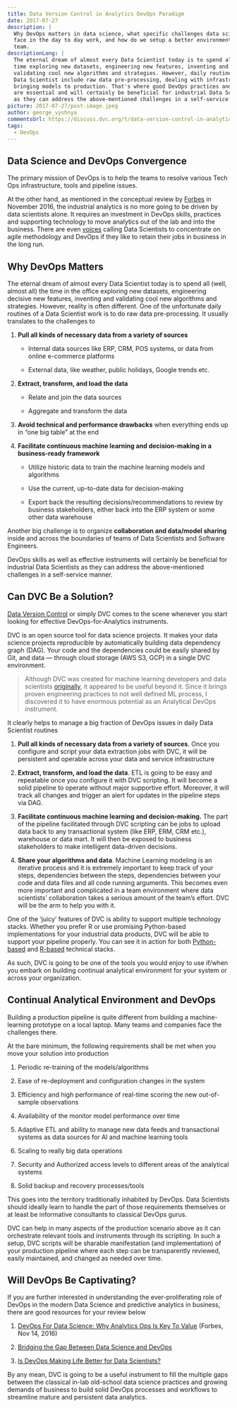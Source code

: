 ```yaml
---
title: Data Version Control in Analytics DevOps Paradigm
date: 2017-07-27
description: |
  Why DevOps matters in data science, what specific challenges data scientists
  face in the day to day work, and how do we setup a better environment for the
  team.
descriptionLong: |
  The eternal dream of almost every Data Scientist today is to spend all the
  time exploring new datasets, engineering new features, inventing and
  validating cool new algorithms and strategies. However, daily routines of a
  Data Scientist include raw data pre-processing, dealing with infrastructure,
  bringing models to production. That's where good DevOps practices and skills
  are essential and will certainly be beneficial for industrial Data Scientists
  as they can address the above-mentioned challenges in a self-service manner.
picture: 2017-07-27/post-image.jpeg
author: george_vyshnya
commentsUrl: https://discuss.dvc.org/t/data-version-control-in-analytics-devops-paradigm/297
tags:
  - DevOps
---
```


## Data Science and DevOps Convergence

The primary mission of DevOps is to help the teams to resolve various Tech Ops
infrastructure, tools and pipeline issues.

At the other hand, as mentioned in the conceptual review by
[Forbes](https://www.forbes.com/sites/teradata/2016/11/14/devops-for-data-science-why-analytics-ops-is-key-to-value/)
in November 2016, the industrial analytics is no more going to be driven by data
scientists alone. It requires an investment in DevOps skills, practices and
supporting technology to move analytics out of the lab and into the business.
There are even
[voices](https://www.computing.co.uk/ctg/news/2433095/a-lot-of-companies-will-stop-hiring-data-scientists-when-they-realise-that-the-majority-bring-no-value-says-data-scientist)
calling Data Scientists to concentrate on agile methodology and DevOps if they
like to retain their jobs in business in the long run.

## Why DevOps Matters

The eternal dream of almost every Data Scientist today is to spend all (well,
almost all) the time in the office exploring new datasets, engineering decisive
new features, inventing and validating cool new algorithms and strategies.
However, reality is often different. One of the unfortunate daily routines of a
Data Scientist work is to do raw data pre-processing. It usually translates to
the challenges to

1.  **Pull all kinds of necessary data from a variety of sources**

    - Internal data sources like ERP, CRM, POS systems, or data from online
      e-commerce platforms

    - External data, like weather, public holidays, Google trends etc.

2.  **Extract, transform, and load the data**

    - Relate and join the data sources

    - Aggregate and transform the data

3.  **Avoid technical and performance drawbacks** when everything ends up in
    “one big table” at the end

4.  **Facilitate continuous machine learning and decision-making in a
    business-ready framework**

    - Utilize historic data to train the machine learning models and algorithms

    - Use the current, up-to-date data for decision-making

    - Export back the resulting decisions/recommendations to review by business
      stakeholders, either back into the ERP system or some other data warehouse

Another big challenge is to organize **collaboration and data/model sharing**
inside and across the boundaries of teams of Data Scientists and Software
Engineers.

DevOps skills as well as effective instruments will certainly be beneficial for
industrial Data Scientists as they can address the above-mentioned challenges in
a self-service manner.

## Can DVC Be a Solution?

[Data Version Control](https://dvc.org) or simply DVC comes to the scene
whenever you start looking for effective DevOps-for-Analytics instruments.

DVC is an open source tool for data science projects. It makes your data science
projects reproducible by automatically building data dependency graph (DAG).
Your code and the dependencies could be easily shared by Git, and data — through
cloud storage (AWS S3, GCP) in a single DVC environment.

> Although DVC was created for machine learning developers and data scientists
> [originally](https://dvc.org/doc/understanding-dvc/what-is-dvc), it appeared
> to be useful beyond it. Since it brings proven engineering practices to not
> well defined ML process, I discovered it to have enormous potential as an
> Analytical DevOps instrument.

It clearly helps to manage a big fraction of DevOps issues in daily Data
Scientist routines

1. **Pull all kinds of necessary data from a variety of sources**. Once you
   configure and script your data extraction jobs with DVC, it will be
   persistent and operable across your data and service infrastructure

2. **Extract, transform, and load the data**. ETL is going to be easy and
   repeatable once you configure it with DVC scripting. It will become a solid
   pipeline to operate without major supportive effort. Moreover, it will track
   all changes and trigger an alert for updates in the pipeline steps via DAG.

3. **Facilitate continuous machine learning and decision-making.** The part of
   the pipeline facilitated through DVC scripting can be jobs to upload data
   back to any transactional system (like ERP, ERM, CRM etc.), warehouse or data
   mart. It will then be exposed to business stakeholders to make intelligent
   data-driven decisions.

4. **Share your algorithms and data**. Machine Learning modeling is an iterative
   process and it is extremely important to keep track of your steps,
   dependencies between the steps, dependencies between your code and data files
   and all code running arguments. This becomes even more important and
   complicated in a team environment where data scientists’ collaboration takes
   a serious amount of the team’s effort. DVC will be the arm to help you with
   it.

One of the ‘juicy’ features of DVC is ability to support multiple technology
stacks. Whether you prefer R or use promising Python-based implementations for
your industrial data products, DVC will be able to support your pipeline
properly. You can see it in action for both
[Python-based](https://blog.dvc.org/how-a-data-scientist-can-improve-his-productivity)
and
[R-based](https://blog.dvc.org/r-code-and-reproducible-model-development-with-dvc)
technical stacks.

As such, DVC is going to be one of the tools you would enjoy to use if/when you
embark on building continual analytical environment for your system or across
your organization.

## Continual Analytical Environment and DevOps

Building a production pipeline is quite different from building a
machine-learning prototype on a local laptop. Many teams and companies face the
challenges there.

At the bare minimum, the following requirements shall be met when you move your
solution into production

1. Periodic re-training of the models/algorithms

2. Ease of re-deployment and configuration changes in the system

3. Efficiency and high performance of real-time scoring the new out-of-sample
   observations

4. Availability of the monitor model performance over time

5. Adaptive ETL and ability to manage new data feeds and transactional systems
   as data sources for AI and machine learning tools

6. Scaling to really big data operations

7. Security and Authorized access levels to different areas of the analytical
   systems

8. Solid backup and recovery processes/tools

This goes into the territory traditionally inhabited by DevOps. Data Scientists
should ideally learn to handle the part of those requirements themselves or at
least be informative consultants to classical DevOps gurus.

DVC can help in many aspects of the production scenario above as it can
orchestrate relevant tools and instruments through its scripting. In such a
setup, DVC scripts will be sharable manifestation (and implementation) of your
production pipeline where each step can be transparently reviewed, easily
maintained, and changed as needed over time.

## Will DevOps Be Captivating?

If you are further interested in understanding the ever-proliferating role of
DevOps in the modern Data Science and predictive analytics in business, there
are good resources for your review below

1. [DevOps For Data Science: Why Analytics Ops Is Key To Value](https://www.forbes.com/sites/teradata/2016/11/14/devops-for-data-science-why-analytics-ops-is-key-to-value/)
   (Forbes, Nov 14, 2016)

2. [Bridging the Gap Between Data Science and DevOps](https://www.packtpub.com/books/content/bridging-gap-between-data-science-and-devops)

3. [Is DevOps Making Life Better for Data Scientists?](https://devops.com/devops-life-better-data-scientists/)

By any mean, DVC is going to be a useful instrument to fill the multiple gaps
between the classical in-lab old-school data science practices and growing
demands of business to build solid DevOps processes and workflows to streamline
mature and persistent data analytics.
